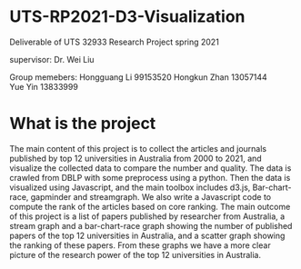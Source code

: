 # UTS-RP2021-D3-Visualization
Deliverable of UTS 32933 Research Project spring 2021

supervisor: Dr. Wei Liu

Group memebers:
Hongguang Li 99153520
Hongkun Zhan 13057144     
Yue Yin 13833999

# What is the project
The main content of this project is to collect the articles and journals published by top 12 universities in Australia from 2000 to 2021, and visualize the collected data to compare the number and quality. The data is crawled from DBLP with some preprocess using a python. Then the data is visualized using Javascript, and the main toolbox includes d3.js, Bar-chart-race, gapminder and streamgraph. We also write a Javascript code to compute the rank of the articles based on core ranking. 
The main outcome of this project is a list of papers published by researcher from Australia, a stream graph and a bar-chart-race graph showing the number of published papers of the top 12 universities in Australia, and a scatter graph showing the ranking of these papers. From these graphs we have a more clear picture of the research power of the top 12 universities in Australia.

